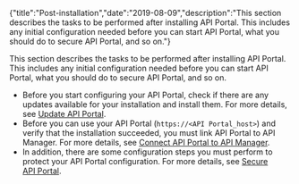 {"title":"Post-installation","date":"2019-08-09","description":"This section describes the tasks to be performed after installing API Portal. This includes any initial configuration needed before you can start API Portal, what you should do to secure API Portal, and so on."} ﻿

This section describes the tasks to be performed after installing API Portal. This includes any initial configuration needed before you can start API Portal, what you should do to secure API Portal, and so on.

-   Before you start configuring your API Portal, check if there are any updates available for your installation and install them. For more details, see [Update API Portal](install_service_pack.htm).
-   Before you can use your API Portal (`https://<API Portal_host>`) and verify that the installation succeeded, you must link API Portal to API Manager. For more details, see [Connect API Portal to API Manager](connect_to_apimgr.htm).
-   In addition, there are some configuration steps you must perform to protect your API Portal configuration. For more details, see [Secure API Portal](secure_harden_portal.htm).

